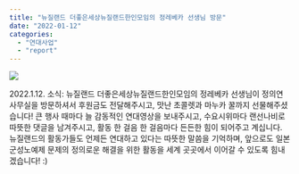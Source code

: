 ```yaml
---
title: "뉴질랜드 더좋은세상뉴질랜드한인모임의 정레베카 선생님 방문"
date: "2022-01-12"
categories: 
  - "연대사업"
  - "report"
---
```


![](https://r2.womenandwar.net/2022/01/20220112_더좋은세상뉴질랜드한인모임-레베카-정-활동가-사무실-방문-1-1024x577.jpg)

2022.1.12. 소식: 뉴질랜드 더좋은세상뉴질랜드한인모임의 정레베카 선생님이 정의연 사무실을 방문하셔서 후원금도 전달해주시고, 맛난 초콜렛과 마누카 꿀까지 선물해주셨습니다! 큰 행사 때마다 늘 감동적인 연대영상을 보내주시고, 수요시위마다 랜선나비로 따뜻한 댓글을 남겨주시고, 활동 한 걸음 한 걸음마다 든든한 힘이 되어주고 계십니다. 뉴질랜드의 활동가들도 언제든 연대하고 있다는 따뜻한 말씀을 기억하며, 앞으로도 일본군성노예제 문제의 정의로운 해결을 위한 활동을 세계 곳곳에서 이어갈 수 있도록 힘내겠습니다! :)
